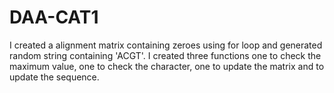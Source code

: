 # DAA-CAT1

I created a alignment matrix containing zeroes using for loop and generated random string containing 'ACGT'. I created 
three functions one to check the maximum value, one to check the character, one to update the matrix and to update the sequence.
